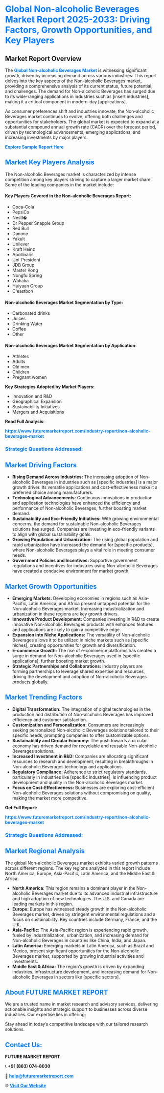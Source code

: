 <h1 style="color: #007BFF;">Global Non-alcoholic Beverages Market Report 2025-2033: Driving Factors, Growth Opportunities, and Key Players</h1>

<section id="overview">
<h2>Market Report Overview</h2>
<p>The <a href="https://www.futuremarketreport.com/industry-report/non-alcoholic-beverages-market" style="color: #007BFF; text-decoration: none;"><strong>Global Non-alcoholic Beverages Market</strong></a> is witnessing significant growth, driven by increasing demand across various industries. This report delves into the key aspects of the Non-alcoholic Beverages market, providing a comprehensive analysis of its current status, future potential, and challenges. The demand for Non-alcoholic Beverages has surged due to its wide-ranging applications in industries such as [insert industries], making it a critical component in modern-day [applications].</p>
<p>As consumer preferences shift and industries innovate, the Non-alcoholic Beverages market continues to evolve, offering both challenges and opportunities for stakeholders. The global market is expected to expand at a substantial compound annual growth rate (CAGR) over the forecast period, driven by technological advancements, emerging applications, and increasing investments by major players.</p>
</section>

<section id="overview">
<p><a href="https://www.futuremarketreport.com/request-sample/reportId=90487" style="color: #007BFF; text-decoration: none;"><strong>Explore Sample Report Here</strong></a></p>
</section>

<section id="key-players">
<h2 style="color: #007BFF;">Market Key Players Analysis</h2>
<p>The Non-alcoholic Beverages market is characterized by intense competition among key players striving to capture a larger market share. Some of the leading companies in the market include:</p>
<h4>Key Players Covered in the Non-alcoholic Beverages Report:</h4>
<ul><li>Coca-Cola</li><li>PepsiCo</li><li>Nestl�</li><li>Dr Pepper Snapple Group</li><li>Red Bull</li><li>Danone</li><li>Yakult</li><li>Unilever</li><li>Kraft Heinz</li><li>Apollinaris</li><li>Uni-President</li><li>JDB Group</li><li>Master Kong</li><li>Nongfu Spring</li><li>Wahaha</li><li>Huiyuan Group</li><li>C&#039;eastbon</li></ul>
<h4>Non-alcoholic Beverages Market Segmentation by Type:</h4>
<ul><li>Carbonated drinks</li><li>Juices</li><li>Drinking Water</li><li>Coffee</li><li>Other</li></ul>

<h4>Non-alcoholic Beverages Market Segmentation by Application:</h4>
<ul><li>Athletes</li><li>Adults</li><li>Old men</li><li>Children</li><li>Pregnant women</li></ul>
<p><strong>Key Strategies Adopted by Market Players:</strong></p>
<ul>
<li>Innovation and R&D</li>
<li>Geographical Expansion</li>
<li>Sustainability Initiatives</li>
<li>Mergers and Acquisitions</li>
</ul>
</section>

<section>
<p><strong>Read Full Analysis: </strong></p><a href="https://www.futuremarketreport.com/industry-report/non-alcoholic-beverages-market" style="color: #007BFF; text-decoration: none;"><strong>https://www.futuremarketreport.com/industry-report/non-alcoholic-beverages-market</strong></a>
<h3 style="color: #007BFF;">Strategic Questions Addressed:</h3>
</section>

<section id="driving-factors">
<h2 style="color: #007BFF;">Market Driving Factors</h2>
<ul>
<li><strong>Rising Demand Across Industries:</strong> The increasing adoption of Non-alcoholic Beverages in industries such as [specific industries] is a major growth driver. Its versatile applications and cost-effectiveness make it a preferred choice among manufacturers.</li>
<li><strong>Technological Advancements:</strong> Continuous innovations in production and application technologies have enhanced the efficiency and performance of Non-alcoholic Beverages, further boosting market demand.</li>
<li><strong>Sustainability and Eco-Friendly Initiatives:</strong> With growing environmental concerns, the demand for sustainable Non-alcoholic Beverages solutions has surged. Companies are investing in eco-friendly variants to align with global sustainability goals.</li>
<li><strong>Growing Population and Urbanization:</strong> The rising global population and rapid urbanization have increased the demand for [specific products], where Non-alcoholic Beverages plays a vital role in meeting consumer needs.</li>
<li><strong>Government Policies and Incentives:</strong> Supportive government regulations and incentives for industries using Non-alcoholic Beverages have created a conducive environment for market growth.</li>
</ul>
</section>

<section id="growth-opportunities">
<h2 style="color: #007BFF;">Market Growth Opportunities</h2>
<ul>
<li><strong>Emerging Markets:</strong> Developing economies in regions such as Asia-Pacific, Latin America, and Africa present untapped potential for the Non-alcoholic Beverages market. Increasing industrialization and urbanization in these regions are key growth drivers.</li>
<li><strong>Innovative Product Development:</strong> Companies investing in R&D to create innovative Non-alcoholic Beverages products with enhanced features and applications are likely to gain a competitive edge.</li>
<li><strong>Expansion into Niche Applications:</strong> The versatility of Non-alcoholic Beverages allows it to be utilized in niche markets such as [specific niches], creating opportunities for growth and diversification.</li>
<li><strong>E-commerce Growth:</strong> The rise of e-commerce platforms has created a surge in demand for Non-alcoholic Beverages used in [specific applications], further boosting market growth.</li>
<li><strong>Strategic Partnerships and Collaborations:</strong> Industry players are forming partnerships to leverage shared expertise and resources, driving the development and adoption of Non-alcoholic Beverages products globally.</li>
</ul>
</section>

<section id="trending-factors">
<h2 style="color: #007BFF;">Market Trending Factors</h2>
<ul>
<li><strong>Digital Transformation:</strong> The integration of digital technologies in the production and distribution of Non-alcoholic Beverages has improved efficiency and customer satisfaction.</li>
<li><strong>Customization and Personalization:</strong> Consumers are increasingly seeking personalized Non-alcoholic Beverages solutions tailored to their specific needs, prompting companies to offer customizable options.</li>
<li><strong>Sustainability and Circular Economy:</strong> The push towards a circular economy has driven demand for recyclable and reusable Non-alcoholic Beverages solutions.</li>
<li><strong>Increased Investment in R&D:</strong> Companies are allocating significant resources to research and development, resulting in breakthroughs in Non-alcoholic Beverages technology and applications.</li>
<li><strong>Regulatory Compliance:</strong> Adherence to strict regulatory standards, particularly in industries like [specific industries], is influencing product development and quality in the Non-alcoholic Beverages market.</li>
<li><strong>Focus on Cost-Effectiveness:</strong> Businesses are exploring cost-efficient Non-alcoholic Beverages solutions without compromising on quality, making the market more competitive.</li>
</ul>
</section>

<section>
<p><strong>Get Full Report: </strong></p><a href="https://www.futuremarketreport.com/industry-report/non-alcoholic-beverages-market" style="color: #007BFF; text-decoration: none;"><strong>https://www.futuremarketreport.com/industry-report/non-alcoholic-beverages-market</strong></a>
<h3 style="color: #007BFF;">Strategic Questions Addressed:</h3>
</section>


<section id="regional-analysis">
<h2 style="color: #007BFF;">Market Regional Analysis</h2>
<p>The global Non-alcoholic Beverages market exhibits varied growth patterns across different regions. The key regions analyzed in this report include North America, Europe, Asia-Pacific, Latin America, and the Middle East & Africa:</p>
<ul>
<li><strong>North America:</strong> This region remains a dominant player in the Non-alcoholic Beverages market due to its advanced industrial infrastructure and high adoption of new technologies. The U.S. and Canada are leading markets in this region.</li>
<li><strong>Europe:</strong> Europe has witnessed steady growth in the Non-alcoholic Beverages market, driven by stringent environmental regulations and a focus on sustainability. Key countries include Germany, France, and the U.K.</li>
<li><strong>Asia-Pacific:</strong> The Asia-Pacific region is experiencing rapid growth, fueled by industrialization, urbanization, and increasing demand for Non-alcoholic Beverages in countries like China, India, and Japan.</li>
<li><strong>Latin America:</strong> Emerging markets in Latin America, such as Brazil and Mexico, present significant opportunities for the Non-alcoholic Beverages market, supported by growing industrial activities and investments.</li>
<li><strong>Middle East & Africa:</strong> The region’s growth is driven by expanding industries, infrastructure development, and increasing demand for Non-alcoholic Beverages in sectors like [specific sectors].</li>
</ul>
</section>

<footer>
<h2 style="color: #007BFF;">About FUTURE MARKET REPORT</h2>
<p>We are a trusted name in market research and advisory services, delivering actionable insights and strategic support to businesses across diverse industries. Our expertise lies in offering:</p>

<p>Stay ahead in today’s competitive landscape with our tailored research solutions.</p>

<h2 style="color: #007BFF;">Contact Us:</h2>
<p><strong>FUTURE MARKET REPORT</strong></p>
<p>📞 <strong>+91 (883) 074-8030</strong></p>
<p>📧 <strong><a href="mailto:help@futuremarketreport.com" style="color: #007BFF;">help@futuremarketreport.com</a></strong></p>
<p>🌐 <strong><a href="https://www.futuremarketreport.com/" style="color: #007BFF;">Visit Our Website</a></strong></p>
</footer>